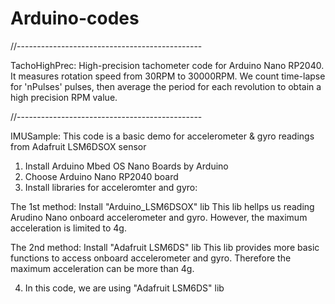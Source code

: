 # Arduino-codes
//----------------------------------------------

TachoHighPrec: 
High-precision tachometer code for Arduino Nano RP2040. 
It measures rotation speed from 30RPM to 30000RPM. 
We count time-lapse for 'nPulses' pulses, then average the 
period for each revolution to obtain a high precision RPM value. 

//----------------------------------------------

IMUSample: 
This code is a basic demo for accelerometer & gyro readings from Adafruit
LSM6DSOX sensor
1. Install Arduino Mbed OS Nano Boards by Arduino
2. Choose Arduino Nano RP2040 board
3. Install libraries for acceleromter and gyro: 

  The 1st method: Install "Arduino_LSM6DSOX" lib
  This lib hellps us reading Arudino Nano onboard accelerometer and gyro. 
  However, the maximum acceleration is limited to 4g. 
  
  The 2nd method: Install "Adafruit LSM6DS" lib
  This lib provides more basic functions to access onboard accelerometer and gyro. 
  Therefore the maximum acceleration can be more than 4g. 
  
4. In this code, we are using "Adafruit LSM6DS" lib
